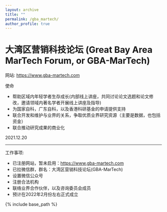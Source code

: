 ```yaml
---
layout: archive
title: ""
permalink: /gba_martech/
author_profile: true
---
```


大湾区营销科技论坛 (Great Bay Area MarTech Forum, or GBA-MarTech)
====

网站: <a href="https://www.gba-martech.com" target="_blank">https://www.gba-martech.com</a>

使命
* 帮助区域内年轻学者生存成长(内部线上讲座，共同讨论论文选题和论文修改，邀请领域内著名学者开展线上讲座及指导)
* 为国家自科，广东自科，以及香港科研基金的申请提供支持
* 联合开发和维护与业界的关系，争取优质业界研究资源（主要是数据，也包括资金）
* 联合推动研究成果的商业化

2021.12.20

<hr style="height:1px;border:none;color:#333;background-color:#333;">

工作事项:
* 已注册网站，暂未启用：https://www.gba-martech.com
* 已拉微信群，群名：大湾区营销科技论坛(GBA-MarTech)
* 设置微信公众号
* 注册合法机构
* 联络业界合作伙伴，以及咨询委员会成员
* 预计在2022年2月份左右正式成立


{% include base_path %}

<!-- below includes the original papers -->
<!--

{% for post in site.publications reversed %}
  {% include archive-single.html %}
{% endfor %}

-->